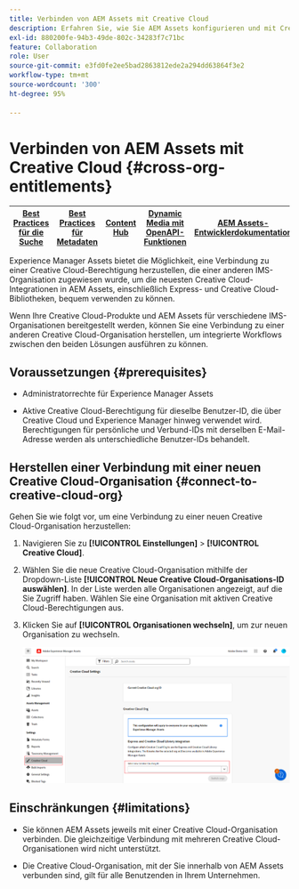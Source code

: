 ```yaml
---
title: Verbinden von AEM Assets mit Creative Cloud
description: Erfahren Sie, wie Sie AEM Assets konfigurieren und mit Creative Cloud verbinden. Stellen Sie eine Verbindung zu einer Creative Cloud-Berechtigung her, die einer anderen IMS-Organisation zugewiesen wurde, um die neuesten Creative Cloud-Integrationen in AEM Assets, einschließlich Express- und Creative Cloud-Bibliotheken, bequem verwenden zu können.
exl-id: 880200fe-94b3-49de-802c-34283f7c71bc
feature: Collaboration
role: User
source-git-commit: e3fd0fe2ee5bad2863812ede2a294dd63864f3e2
workflow-type: tm+mt
source-wordcount: '300'
ht-degree: 95%

---
```


# Verbinden von AEM Assets mit Creative Cloud  {#cross-org-entitlements}

| [Best Practices für die Suche](/help/assets/search-best-practices.md) | [Best Practices für Metadaten](/help/assets/metadata-best-practices.md) | [Content Hub](/help/assets/product-overview.md) | [Dynamic Media mit OpenAPI-Funktionen](/help/assets/dynamic-media-open-apis-overview.md) | [AEM Assets-Entwicklerdokumentation](https://developer.adobe.com/experience-cloud/experience-manager-apis/) |
| ------------- | --------------------------- |---------|----|-----|

Experience Manager Assets bietet die Möglichkeit, eine Verbindung zu einer Creative Cloud-Berechtigung herzustellen, die einer anderen IMS-Organisation zugewiesen wurde, um die neuesten Creative Cloud-Integrationen in AEM Assets, einschließlich Express- und Creative Cloud-Bibliotheken, bequem verwenden zu können.

Wenn Ihre Creative Cloud-Produkte und AEM Assets für verschiedene IMS-Organisationen bereitgestellt werden, können Sie eine Verbindung zu einer anderen Creative Cloud-Organisation herstellen, um integrierte Workflows zwischen den beiden Lösungen ausführen zu können.

## Voraussetzungen {#prerequisites}

* Administratorrechte für Experience Manager Assets

* Aktive Creative Cloud-Berechtigung für dieselbe Benutzer-ID, die über Creative Cloud und Experience Manager hinweg verwendet wird. Berechtigungen für persönliche und Verbund-IDs mit derselben E-Mail-Adresse werden als unterschiedliche Benutzer-IDs behandelt.

## Herstellen einer Verbindung mit einer neuen Creative Cloud-Organisation {#connect-to-creative-cloud-org}

Gehen Sie wie folgt vor, um eine Verbindung zu einer neuen Creative Cloud-Organisation herzustellen:

1. Navigieren Sie zu **[!UICONTROL Einstellungen]** > **[!UICONTROL Creative Cloud]**.

1. Wählen Sie die neue Creative Cloud-Organisation mithilfe der Dropdown-Liste **[!UICONTROL Neue Creative Cloud-Organisations-ID auswählen]**. In der Liste werden alle Organisationen angezeigt, auf die Sie Zugriff haben. Wählen Sie eine Organisation mit aktiven Creative Cloud-Berechtigungen aus.

1. Klicken Sie auf **[!UICONTROL Organisationen wechseln]**, um zur neuen Organisation zu wechseln.

   ![Organisationsübergreifende Berechtigungen](assets/cross-org-entitlements.png)

## Einschränkungen {#limitations}

* Sie können AEM Assets jeweils mit einer Creative Cloud-Organisation verbinden. Die gleichzeitige Verbindung mit mehreren Creative Cloud-Organisationen wird nicht unterstützt.

* Die Creative Cloud-Organisation, mit der Sie innerhalb von AEM Assets verbunden sind, gilt für alle Benutzenden in Ihrem Unternehmen.
